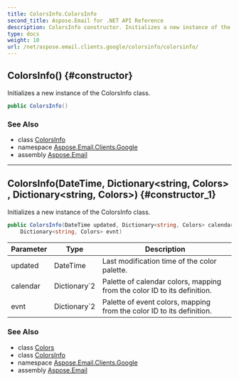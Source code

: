 ```yaml
---
title: ColorsInfo.ColorsInfo
second_title: Aspose.Email for .NET API Reference
description: ColorsInfo constructor. Initializes a new instance of the ColorsInfo class
type: docs
weight: 10
url: /net/aspose.email.clients.google/colorsinfo/colorsinfo/
---
```

## ColorsInfo() {#constructor}

Initializes a new instance of the ColorsInfo class.

```csharp
public ColorsInfo()
```

### See Also

* class [ColorsInfo](../)
* namespace [Aspose.Email.Clients.Google](../../colorsinfo/)
* assembly [Aspose.Email](../../../)

---

## ColorsInfo(DateTime, Dictionary&lt;string, Colors&gt;, Dictionary&lt;string, Colors&gt;) {#constructor_1}

Initializes a new instance of the ColorsInfo class.

```csharp
public ColorsInfo(DateTime updated, Dictionary<string, Colors> calendar, 
    Dictionary<string, Colors> evnt)
```

| Parameter | Type | Description |
| --- | --- | --- |
| updated | DateTime | Last modification time of the color palette. |
| calendar | Dictionary`2 | Palette of calendar colors, mapping from the color ID to its definition. |
| evnt | Dictionary`2 | Palette of event colors, mapping from the color ID to its definition. |

### See Also

* class [Colors](../../colors/)
* class [ColorsInfo](../)
* namespace [Aspose.Email.Clients.Google](../../colorsinfo/)
* assembly [Aspose.Email](../../../)



